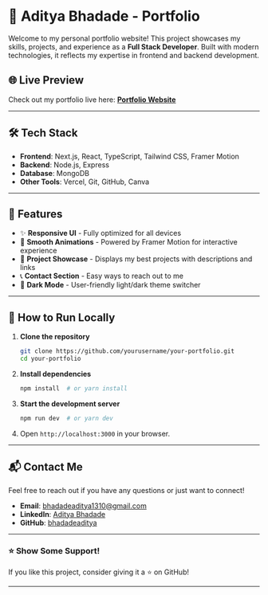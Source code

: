# 🚀 Aditya Bhadade - Portfolio

Welcome to my personal portfolio website! This project showcases my skills, projects, and experience as a **Full Stack Developer**. Built with modern technologies, it reflects my expertise in frontend and backend development.

## 🌐 Live Preview

Check out my portfolio live here: [**Portfolio Website**](https://your-portfolio-link.com)

---

## 🛠️ Tech Stack

- **Frontend**: Next.js, React, TypeScript, Tailwind CSS, Framer Motion
- **Backend**: Node.js, Express
- **Database**: MongoDB
- **Other Tools**: Vercel, Git, GitHub, Canva

---

## 📌 Features

- ✨ **Responsive UI** - Fully optimized for all devices
- 🎨 **Smooth Animations** - Powered by Framer Motion for interactive experience
- 📂 **Project Showcase** - Displays my best projects with descriptions and links
- 📞 **Contact Section** - Easy ways to reach out to me
- 🌙 **Dark Mode** - User-friendly light/dark theme switcher

---



## 🚀 How to Run Locally

1. **Clone the repository**
   ```bash
   git clone https://github.com/yourusername/your-portfolio.git
   cd your-portfolio
   ```

2. **Install dependencies**
   ```bash
   npm install  # or yarn install
   ```

3. **Start the development server**
   ```bash
   npm run dev  # or yarn dev
   ```

4. Open `http://localhost:3000` in your browser.

---

## 📬 Contact Me

Feel free to reach out if you have any questions or just want to connect!

- **Email**: [bhadadeaditya1310@gmail.com](mailto:bhadadeaditya1310@gmail.com)
- **LinkedIn**: [Aditya Bhadade](https://www.linkedin.com/in/bhaditya)
- **GitHub**: [bhadadeaditya](https://github.com/aditya-1310)

---

### ⭐ Show Some Support!
If you like this project, consider giving it a ⭐ on GitHub!

---



